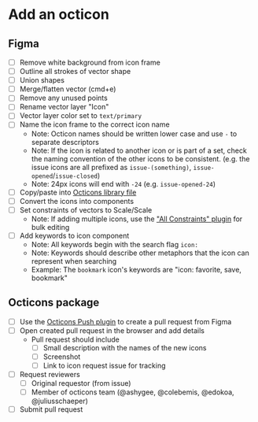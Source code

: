 # Add an octicon

## Figma
- [ ] Remove white background from icon frame
- [ ] Outline all strokes of vector shape
- [ ] Union shapes
- [ ] Merge/flatten vector (cmd+e)
- [ ] Remove any unused points
- [ ] Rename vector layer "Icon"
- [ ] Vector layer color set to `text/primary`
- [ ] Name the icon frame to the correct icon name
  - Note: Octicon names should be written lower case and use `-` to separate descriptors
  - Note: If the icon is related to another icon or is part of a set, check the naming convention of the other icons to be consistent. (e.g. the issue icons are all prefixed as `issue-(something)`, `issue-opened`/`issue-closed`)
  - Note: 24px icons will end with `-24` (e.g. `issue-opened-24`)
- [ ] Copy/paste into [Octicons library file](https://www.figma.com/file/1ljgTFkT5NKNRfq5hw07JQ/Octicons?node-id=0%3A1)
- [ ] Convert the icons into components
- [ ] Set constraints of vectors to Scale/Scale
  - Note: If adding multiple icons, use the ["All Constraints" plugin](https://www.figma.com/community/plugin/847224511609531534/All-Constraints) for bulk editing
- [ ] Add keywords to icon component
  - Note: All keywords begin with the search flag `icon: `
  - Note: Keywords should describe other metaphors that the icon can represent when searching
  - Example: The `bookmark` icon's keywords are "icon: favorite, save, bookmark"

## Octicons package
- [ ] Use the [Octicons Push plugin](https://www.figma.com/community/plugin/825432045044458754/Octicons-Push) to create a pull request from Figma
- [ ] Open created pull request in the browser and add details
  - Pull request should include
    - [ ] Small description with the names of the new icons
    - [ ] Screenshot
    - [ ] Link to icon request issue for tracking
- [ ] Request reviewers
  - [ ] Original requestor (from issue)
  - [ ] Member of octicons team (@ashygee, @colebemis, @edokoa, @juliusschaeper)
- [ ] Submit pull request
